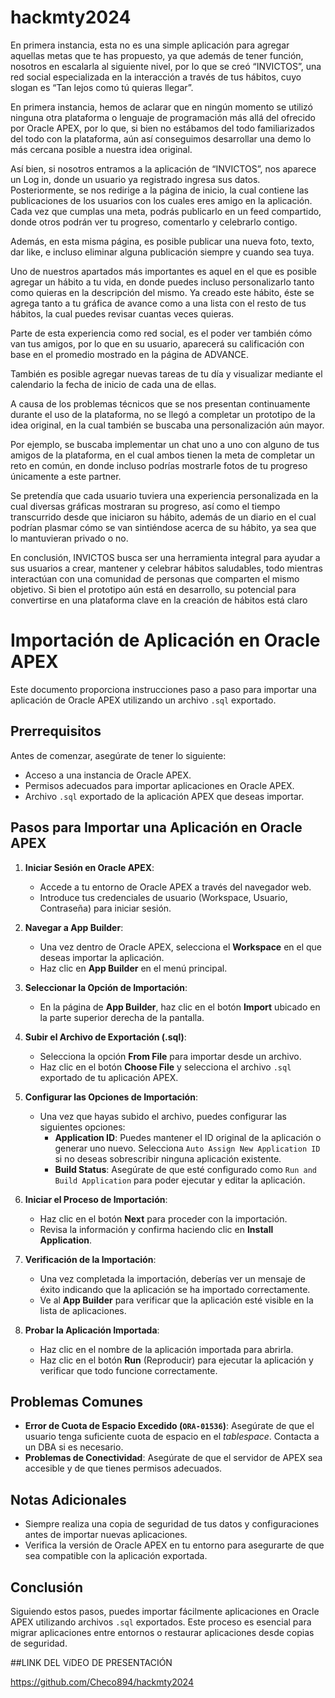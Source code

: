 # hackmty2024

En primera instancia, esta no es una simple aplicación para agregar aquellas metas que te has propuesto, ya que además de tener función, nosotros en escalarla al siguiente nivel, por lo que se creó “INVICTOS”, una red social especializada en la interacción a través de tus hábitos, cuyo slogan es “Tan lejos como tú quieras llegar”.

En primera instancia, hemos de aclarar que en ningún momento se utilizó ninguna otra plataforma o lenguaje de programación más allá del ofrecido por Oracle APEX, por lo que, si bien no estábamos del todo familiarizados del todo con la plataforma, aún así conseguimos desarrollar una demo lo más cercana posible a nuestra idea original.

Así bien, si nosotros entramos a la aplicación de “INVICTOS”, nos aparece un Log in, donde un usuario ya registrado ingresa sus datos. Posteriormente, se nos redirige a la página de inicio, la cual contiene las publicaciones de los usuarios con los cuales eres amigo en la aplicación. Cada vez que cumplas una meta, podrás publicarlo en un feed compartido, donde otros podrán ver tu progreso, comentarlo y celebrarlo contigo.

Además, en esta misma página, es posible publicar una nueva foto, texto, dar like, e incluso eliminar alguna publicación siempre y cuando sea tuya.

Uno de nuestros apartados más importantes es aquel en el que es posible agregar un hábito a tu vida, en donde puedes incluso personalizarlo tanto como quieras en la descripción del mismo. Ya creado este hábito, éste se agrega tanto a tu gráfica de avance como a una lista con el resto de tus hábitos, la cual puedes revisar cuantas veces quieras.

Parte de esta experiencia como red social, es el poder ver también cómo van tus amigos, por lo que en su usuario, aparecerá su calificación con base en el promedio mostrado en la página de ADVANCE.

También es posible agregar nuevas tareas de tu día y visualizar mediante el calendario la fecha de inicio de cada una de ellas. 

A causa de los problemas técnicos que se nos presentan continuamente durante el uso de la plataforma, no se llegó a completar un prototipo de la idea original, en la cual también se buscaba una personalización aún mayor.

Por ejemplo, se buscaba implementar un chat uno a uno con alguno de tus amigos de la plataforma, en el cual ambos tienen la meta de completar un reto en común, en donde incluso podrías mostrarle fotos de tu progreso únicamente a este partner.

Se pretendía que cada usuario tuviera una experiencia personalizada en la cual diversas gráficas mostraran su progreso, así como el tiempo transcurrido desde que iniciaron su hábito, además de un diario en el cual podrían plasmar cómo se van sintiéndose acerca de su hábito, ya sea que lo mantuvieran privado o no.

En conclusión, INVICTOS busca ser una herramienta integral para ayudar a sus usuarios a crear, mantener y celebrar hábitos saludables, todo mientras interactúan con una comunidad de personas que comparten el mismo objetivo. Si bien el prototipo aún está en desarrollo, su potencial para convertirse en una plataforma clave en la creación de hábitos está claro

# Importación de Aplicación en Oracle APEX

Este documento proporciona instrucciones paso a paso para importar una aplicación de Oracle APEX utilizando un archivo `.sql` exportado.

## Prerrequisitos

Antes de comenzar, asegúrate de tener lo siguiente:

- Acceso a una instancia de Oracle APEX.
- Permisos adecuados para importar aplicaciones en Oracle APEX.
- Archivo `.sql` exportado de la aplicación APEX que deseas importar.

## Pasos para Importar una Aplicación en Oracle APEX

1. **Iniciar Sesión en Oracle APEX**:
   - Accede a tu entorno de Oracle APEX a través del navegador web.
   - Introduce tus credenciales de usuario (Workspace, Usuario, Contraseña) para iniciar sesión.

2. **Navegar a App Builder**:
   - Una vez dentro de Oracle APEX, selecciona el **Workspace** en el que deseas importar la aplicación.
   - Haz clic en **App Builder** en el menú principal.

3. **Seleccionar la Opción de Importación**:
   - En la página de **App Builder**, haz clic en el botón **Import** ubicado en la parte superior derecha de la pantalla.

4. **Subir el Archivo de Exportación (.sql)**:
   - Selecciona la opción **From File** para importar desde un archivo.
   - Haz clic en el botón **Choose File** y selecciona el archivo `.sql` exportado de tu aplicación APEX.

5. **Configurar las Opciones de Importación**:
   - Una vez que hayas subido el archivo, puedes configurar las siguientes opciones:
     - **Application ID**: Puedes mantener el ID original de la aplicación o generar uno nuevo. Selecciona `Auto Assign New Application ID` si no deseas sobrescribir ninguna aplicación existente.
     - **Build Status**: Asegúrate de que esté configurado como `Run and Build Application` para poder ejecutar y editar la aplicación.
   
6. **Iniciar el Proceso de Importación**:
   - Haz clic en el botón **Next** para proceder con la importación.
   - Revisa la información y confirma haciendo clic en **Install Application**.

7. **Verificación de la Importación**:
   - Una vez completada la importación, deberías ver un mensaje de éxito indicando que la aplicación se ha importado correctamente.
   - Ve al **App Builder** para verificar que la aplicación esté visible en la lista de aplicaciones.

8. **Probar la Aplicación Importada**:
   - Haz clic en el nombre de la aplicación importada para abrirla.
   - Haz clic en el botón **Run** (Reproducir) para ejecutar la aplicación y verificar que todo funcione correctamente.

## Problemas Comunes

- **Error de Cuota de Espacio Excedido (`ORA-01536`)**: Asegúrate de que el usuario tenga suficiente cuota de espacio en el *tablespace*. Contacta a un DBA si es necesario.
- **Problemas de Conectividad**: Asegúrate de que el servidor de APEX sea accesible y de que tienes permisos adecuados.

## Notas Adicionales

- Siempre realiza una copia de seguridad de tus datos y configuraciones antes de importar nuevas aplicaciones.
- Verifica la versión de Oracle APEX en tu entorno para asegurarte de que sea compatible con la aplicación exportada.

## Conclusión

Siguiendo estos pasos, puedes importar fácilmente aplicaciones en Oracle APEX utilizando archivos `.sql` exportados. Este proceso es esencial para migrar aplicaciones entre entornos o restaurar aplicaciones desde copias de seguridad.

##LINK DEL VíDEO DE PRESENTACIÓN

https://github.com/Checo894/hackmty2024

